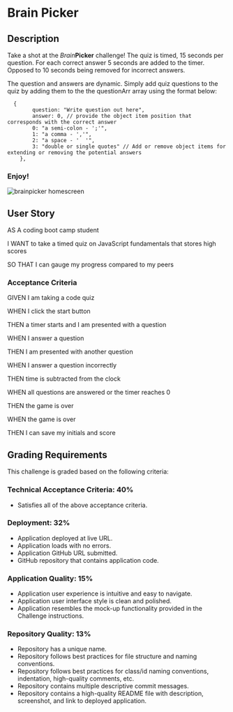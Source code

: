 # Brain Picker
## Description
Take a shot at the <em>Brain</em><strong>Picker</strong> challenge! The quiz is timed, 15 seconds per question. For each correct answer 5 seconds are added to the timer. Opposed to 10 seconds being removed for incorrect answers. 

The question and answers are dynamic. Simply add quiz questions to the quiz by adding them to the the questionArr array using the format below:
```
  {
        question: "Write question out here",
        answer: 0, // provide the object item position that corresponds with the correct answer
        0: "a semi-colon - ';'",
        1: "a comma - ','",
        2: "a space - '  '",
        3: "double or single quotes" // Add or remove object items for extending or removing the potential answers
    },
```

### Enjoy!

![brainpicker homescreen](https://user-images.githubusercontent.com/76881086/119279562-b9911800-bbe9-11eb-8f20-4ecb4cbadf4a.png)

## User Story

AS A coding boot camp student

I WANT to take a timed quiz on JavaScript fundamentals that stores high scores

SO THAT I can gauge my progress compared to my peers

### Acceptance Criteria

GIVEN I am taking a code quiz

WHEN I click the start button

THEN a timer starts and I am presented with a question

WHEN I answer a question

THEN I am presented with another question

WHEN I answer a question incorrectly

THEN time is subtracted from the clock

WHEN all questions are answered or the timer reaches 0

THEN the game is over

WHEN the game is over

THEN I can save my initials and score

## Grading Requirements
This challenge is graded based on the following criteria:

### Technical Acceptance Criteria: 40%
- Satisfies all of the above acceptance criteria.

### Deployment: 32%
- Application deployed at live URL.
- Application loads with no errors.
- Application GitHub URL submitted.
- GitHub repository that contains application code.

### Application Quality: 15%
- Application user experience is intuitive and easy to navigate.
- Application user interface style is clean and polished.
- Application resembles the mock-up functionality provided in the Challenge instructions.

### Repository Quality: 13%
- Repository has a unique name.
- Repository follows best practices for file structure and naming conventions.
- Repository follows best practices for class/id naming conventions, indentation, high-quality comments, etc.
- Repository contains multiple descriptive commit messages.
- Repository contains a high-quality README file with description, screenshot, and link to deployed application.
